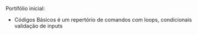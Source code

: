 Portifólio inicial:
  - Códigos Básicos é um repertório de comandos com loops, condicionais validação de inputs
